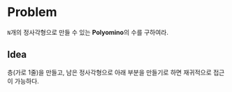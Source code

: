 # Problem

`N`개의 정사각형으로 만들 수 있는 **Polyomino**의 수를 구하여라.

## Idea

층(가로 1줄)을 만들고, 남은 정사각형으로 아래 부분을 만들기로 하면 재귀적으로 접근이 가능하다.
